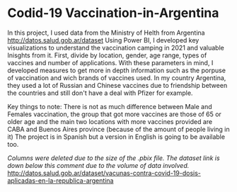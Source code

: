 # Codid-19 Vaccination-in-Argentina
In this project, I used data from the Ministry of Helth from Argentina http://datos.salud.gob.ar/dataset
Using Power BI, I developed key visualizations to understand the vaccination camping in 2021 and valuable Inisghts from it.
First, divide by location, gender, age range, types of vaccines and number of applications.
With these parameters in mind, I developed measures to get more in depth information such as the porpuse of vaccination and wich brands of vaccines used.
In my country Argentina, they used a lot of Russian and Chinese vaccines due to friendship between the countries and still don't have a deal with Pfizer for example.

Key things to note: There is not as much difference between Male and Females vaccination, the group that got more vaccines are those of 65 or older age and the main two locations with more vaccines provided are CABA and Buenos Aires province (because of the amount of people living in it)
The project is in Spanish but a version in English is going to be available too.

*Columns were deleted due to the size of the .pbix file. The dataset link is down below this comment due to the volume of data involved.*
http://datos.salud.gob.ar/dataset/vacunas-contra-covid-19-dosis-aplicadas-en-la-republica-argentina
